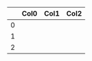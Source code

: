 |    | Col0   | Col1   | Col2   |
|---:|:-------|:-------|:-------|
|  0 |        |        |        |
|  1 |        |        |        |
|  2 |        |        |        |